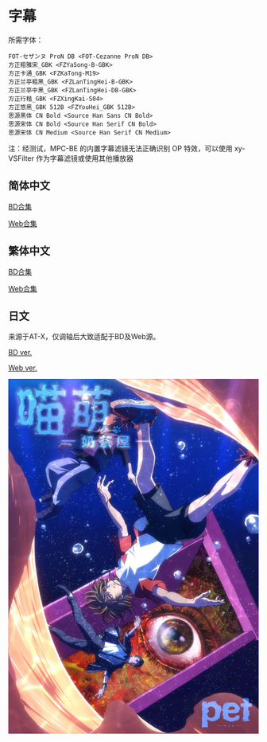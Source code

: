 # 字幕

所需字体：
```
FOT-セザンヌ ProN DB <FOT-Cezanne ProN DB>
方正粗雅宋_GBK <FZYaSong-B-GBK>
方正卡通_GBK <FZKaTong-M19>
方正兰亭粗黑_GBK <FZLanTingHei-B-GBK>
方正兰亭中黑_GBK <FZLanTingHei-DB-GBK>
方正行楷_GBK <FZXingKai-S04>
方正悠黑_GBK 512B <FZYouHei_GBK 512B>
思源黑体 CN Bold <Source Han Sans CN Bold>
思源宋体 CN Bold <Source Han Serif CN Bold>
思源宋体 CN Medium <Source Han Serif CN Medium>
```

注：经测试，MPC-BE 的内置字幕滤镜无法正确识别 OP 特效，可以使用 xy-VSFilter 作为字幕滤镜或使用其他播放器

## 简体中文

[BD合集](https://github.com/Nekomoekissaten-SUB/Nekomoekissaten-MIR-Subs/raw/master/pet/pet_BD_CHS.7z)

[Web合集](https://github.com/Nekomoekissaten-SUB/Nekomoekissaten-MIR-Subs/raw/master/pet/pet_Web_CHS.7z)

## 繁体中文

[BD合集](https://github.com/Nekomoekissaten-SUB/Nekomoekissaten-MIR-Subs/raw/master/pet/pet_BD_CHT.7z)

[Web合集](https://github.com/Nekomoekissaten-SUB/Nekomoekissaten-MIR-Subs/raw/master/pet/pet_Web_CHT.7z)

## 日文

来源于AT-X，仅调轴后大致适配于BD及Web源。

[BD ver.](https://github.com/Nekomoekissaten-SUB/Nekomoekissaten-MIR-Subs/raw/master/pet/pet_BD_JPN.7z)

[Web ver.](https://github.com/Nekomoekissaten-SUB/Nekomoekissaten-MIR-Subs/raw/master/pet/pet_Web_JPN.7z)

![](pet.jpg)